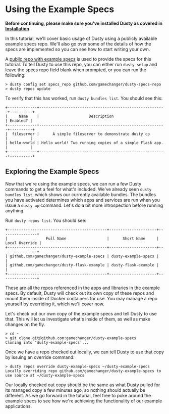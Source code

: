 # Using the Example Specs

**Before continuing, please make sure you've installed Dusty as covered
in [Installation](../installation.md).**

In this tutorial, we'll cover basic usage of Dusty using a publicly
available example specs repo. We'll also go over some of the details
of how the specs are implemented so you can see how to start
writing your own.

A [public repo with example specs](https://github.com/gamechanger/dusty-example-specs)
is used to provide the specs for this tutorial. To tell Dusty to use
this repo, you can either run `dusty setup` and leave the specs repo
field blank when prompted, or you can run the following:

```
> dusty config set specs_repo github.com/gamechanger/dusty-specs-repo
> dusty repos update
```

To verify that this has worked, run `dusty bundles list`. You should see this:

```
+-------------+--------------------------------------------------------+----------+
|     Name    |                      Description                       | Enabled? |
+-------------+--------------------------------------------------------+----------+
|  fileserver |      A simple fileserver to demonstrate dusty cp       |          |
| hello-world | Hello world! Two running copies of a simple Flask app. |          |
+-------------+--------------------------------------------------------+----------+
```

## Exploring the Example Specs

Now that we're using the example specs, we can run a few Dusty commands to get a feel
for what's included. We've already seen `dusty bundles list`, which shows our currently
available bundles. The bundles you have activated determines which apps and services are
run when you issue a `dusty up` command. Let's do a bit more introspection before
running anything.

Run `dusty repos list`. You should see:

```
+--------------------------------------------+---------------------+----------------+
|                 Full Name                  |      Short Name     | Local Override |
+--------------------------------------------+---------------------+----------------+
| github.com/gamechanger/dusty-example-specs | dusty-example-specs |                |
| github.com/gamechanger/dusty-flask-example | dusty-flask-example |                |
+--------------------------------------------+---------------------+----------------+
```

These are all the repos referenced in the apps and libraries in the example specs. By
default, Dusty will check out its own copy of these repos and mount them inside of
Docker containers for use. You may manage a repo yourself by overriding it, which we'll
cover now.

Let's check out our own copy of the example specs and tell Dusty to use that. This will
let us investigate what's inside of them, as well as make changes on the fly.

```
> cd ~
> git clone git@github.com:gamechanger/dusty-example-specs
Cloning into 'dusty-example-specs'...
```

Once we have a repo checked out locally, we can tell Dusty to use that copy by issuing
an override command:

```
> dusty repos override dusty-example-specs ~/dusty-example-specs
Locally overriding repo github.com/gamechanger/dusty-example-specs to use source at ~/dusty-example-specs
```

Our locally checked out copy should be the same as what Dusty pulled for its managed copy
a few minutes ago, so nothing should actually be different. As we go forward in the tutorial,
feel free to poke around the example specs to see how we're achieving the functionality of
our example applications.
